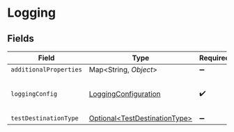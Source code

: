 # Logging


## Fields

| Field                                                                        | Type                                                                         | Required                                                                     | Description                                                                  |
| ---------------------------------------------------------------------------- | ---------------------------------------------------------------------------- | ---------------------------------------------------------------------------- | ---------------------------------------------------------------------------- |
| `additionalProperties`                                                       | Map\<String, *Object*>                                                       | :heavy_minus_sign:                                                           | N/A                                                                          |
| `loggingConfig`                                                              | [LoggingConfiguration](../../models/shared/LoggingConfiguration.md)          | :heavy_check_mark:                                                           | Configurate how the messages are logged.                                     |
| `testDestinationType`                                                        | [Optional\<TestDestinationType>](../../models/shared/TestDestinationType.md) | :heavy_minus_sign:                                                           | N/A                                                                          |